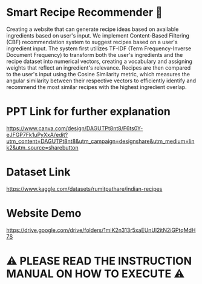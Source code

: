 # Smart Recipe Recommender 🍳
Creating a website that can generate recipe ideas based on available ingredients based on user's input. We implement Content-Based Filtering (CBF) recommendation system to suggest recipes based on a user's ingredient input. The system first utilizes TF-IDF (Term Frequency-Inverse Document Frequency) to transform both the user's ingredients and the recipe dataset into numerical vectors, creating a vocabulary and assigning weights that reflect an ingredient's relevance. Recipes are then compared to the user's input using the Cosine Similarity metric, which measures the angular similarity between their respective vectors to efficiently identify and recommend the most similar recipes with the highest ingredient overlap.

# PPT Link for further explanation
https://www.canva.com/design/DAGUTPt8nt8/F6ts0Y-eJFGP7Fk1uPyXxA/edit?utm_content=DAGUTPt8nt8&utm_campaign=designshare&utm_medium=link2&utm_source=sharebutton

# Dataset Link
https://www.kaggle.com/datasets/rumitpathare/indian-recipes

# Website Demo
https://drive.google.com/drive/folders/1miK2n313r5xaEUnUl2itN2iGPtqMdH7S

# ⚠️ PLEASE READ THE INSTRUCTION MANUAL ON HOW TO EXECUTE ⚠️
